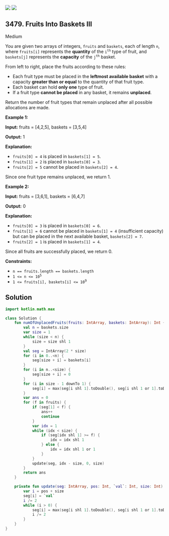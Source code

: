 [![](https://img.shields.io/github/stars/javadev/LeetCode-in-Kotlin?label=Stars&style=flat-square)](https://github.com/javadev/LeetCode-in-Kotlin)
[![](https://img.shields.io/github/forks/javadev/LeetCode-in-Kotlin?label=Fork%20me%20on%20GitHub%20&style=flat-square)](https://github.com/javadev/LeetCode-in-Kotlin/fork)

## 3479\. Fruits Into Baskets III

Medium

You are given two arrays of integers, `fruits` and `baskets`, each of length `n`, where `fruits[i]` represents the **quantity** of the <code>i<sup>th</sup></code> type of fruit, and `baskets[j]` represents the **capacity** of the <code>j<sup>th</sup></code> basket.

From left to right, place the fruits according to these rules:

*   Each fruit type must be placed in the **leftmost available basket** with a capacity **greater than or equal** to the quantity of that fruit type.
*   Each basket can hold **only one** type of fruit.
*   If a fruit type **cannot be placed** in any basket, it remains **unplaced**.

Return the number of fruit types that remain unplaced after all possible allocations are made.

**Example 1:**

**Input:** fruits = [4,2,5], baskets = [3,5,4]

**Output:** 1

**Explanation:**

*   `fruits[0] = 4` is placed in `baskets[1] = 5`.
*   `fruits[1] = 2` is placed in `baskets[0] = 3`.
*   `fruits[2] = 5` cannot be placed in `baskets[2] = 4`.

Since one fruit type remains unplaced, we return 1.

**Example 2:**

**Input:** fruits = [3,6,1], baskets = [6,4,7]

**Output:** 0

**Explanation:**

*   `fruits[0] = 3` is placed in `baskets[0] = 6`.
*   `fruits[1] = 6` cannot be placed in `baskets[1] = 4` (insufficient capacity) but can be placed in the next available basket, `baskets[2] = 7`.
*   `fruits[2] = 1` is placed in `baskets[1] = 4`.

Since all fruits are successfully placed, we return 0.

**Constraints:**

*   `n == fruits.length == baskets.length`
*   <code>1 <= n <= 10<sup>5</sup></code>
*   <code>1 <= fruits[i], baskets[i] <= 10<sup>9</sup></code>

## Solution

```kotlin
import kotlin.math.max

class Solution {
    fun numOfUnplacedFruits(fruits: IntArray, baskets: IntArray): Int {
        val n = baskets.size
        var size = 1
        while (size < n) {
            size = size shl 1
        }
        val seg = IntArray(2 * size)
        for (i in 0..<n) {
            seg[size + i] = baskets[i]
        }
        for (i in n..<size) {
            seg[size + i] = 0
        }
        for (i in size - 1 downTo 1) {
            seg[i] = max(seg[i shl 1].toDouble(), seg[i shl 1 or 1].toDouble()).toInt()
        }
        var ans = 0
        for (f in fruits) {
            if (seg[1] < f) {
                ans++
                continue
            }
            var idx = 1
            while (idx < size) {
                if (seg[idx shl 1] >= f) {
                    idx = idx shl 1
                } else {
                    idx = idx shl 1 or 1
                }
            }
            update(seg, idx - size, 0, size)
        }
        return ans
    }

    private fun update(seg: IntArray, pos: Int, `val`: Int, size: Int) {
        var i = pos + size
        seg[i] = `val`
        i /= 2
        while (i > 0) {
            seg[i] = max(seg[i shl 1].toDouble(), seg[i shl 1 or 1].toDouble()).toInt()
            i /= 2
        }
    }
}
```